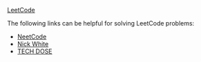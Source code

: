 [LeetCode](https://leetcode.com/problemset/all/)

The following links can be helpful for solving LeetCode problems:
- [NeetCode](https://neetcode.io/)
- [Nick White](https://www.youtube.com/playlist?list=PLU_sdQYzUj2keVENTP0a5rdykRSgg9Wp-)
- [TECH DOSE](https://www.youtube.com/c/TECHDOSE4u/playlists)
